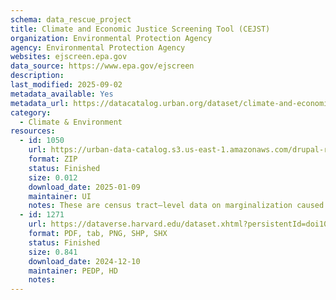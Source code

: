 ```yaml
---
schema: data_rescue_project 
title: Climate and Economic Justice Screening Tool (CEJST)
organization: Environmental Protection Agency
agency: Environmental Protection Agency
websites: ejscreen.epa.gov
data_source: https://www.epa.gov/ejscreen
description: 
last_modified: 2025-09-02
metadata_available: Yes
metadata_url: https://datacatalog.urban.org/dataset/climate-and-economic-justice-screening-tool-data
category:
  - Climate & Environment 
resources:
  - id: 1050
    url: https://urban-data-catalog.s3.us-east-1.amazonaws.com/drupal-root-live/2025/04/03/housing-and-communities/climate-and-economic-justice-screening-tool/data.zip
    format: ZIP
    status: Finished
    size: 0.012
    download_date: 2025-01-09
    maintainer: UI
    notes: These are census tract–level data on marginalization caused by underinvestment and pollution burden. Data include information on energy, health, housing, pollution, transportation, water and waste, and workforce development.
  - id: 1271
    url: https://dataverse.harvard.edu/dataset.xhtml?persistentId=doi10.7910/DVN/B6ULET
    format: PDF, tab, PNG, SHP, SHX
    status: Finished
    size: 0.841
    download_date: 2024-12-10
    maintainer: PEDP, HD
    notes: 
---
```

